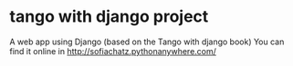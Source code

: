 # tango with django project
A web app using Django (based on the Tango with django book)
You can find it online in http://sofiachatz.pythonanywhere.com/
